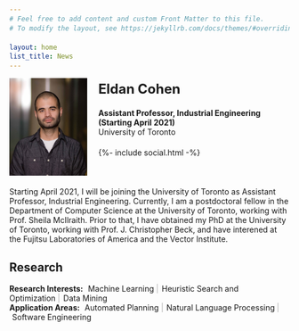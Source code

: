 ```yaml
---
# Feel free to add content and custom Front Matter to this file.
# To modify the layout, see https://jekyllrb.com/docs/themes/#overriding-theme-defaults

layout: home
list_title: News
---
```


<div style="overflow: hidden; margin-bottom: 20px;">
	<img src="Eldan16.jpg" width="140" style="float: left; padding-right: 20px;" />
	<h1 style="font-weight: bold; font-size: 24px; margin-bottom: 5px; margin-top: 5px;">Eldan Cohen</h1> 
  <!-- <h2 style="font-size: 1em; margin-bottom: 0px;">Postdoctoral Research Fellow</h2>  -->
  <h2 style="font-size: 1em; margin-bottom: 0px;">Assistant Professor, Industrial Engineering (Starting April 2021)</h2> 
  <div style="margin-bottom: 20px;">University of Toronto</div>
	{%- include social.html -%}
</div>


Starting April 2021, I will be joining the University of Toronto as Assistant Professor, Industrial Engineering. Currently, I am a postdoctoral fellow in the Department of Computer Science at the University of Toronto, working with Prof. Sheila McIlraith. Prior to that, I have obtained my PhD at the University of Toronto, working with Prof. J. Christopher Beck, and have interened at the Fujitsu Laboratories of America and the Vector Institute.

<!-- <h3> Research Interests: </h3> -->
<h2 class="post-list-heading"> Research </h2>
<!-- My research interests include  -->


<style>
ul#keywords li {
    display:inline;
    padding-left: 5px;
    padding-right: 5px;
    box-shadow: 2px 0px lightgrey;
}
ul#keywords li:last-child {
    box-shadow: 0px 0px lightgrey;
}
</style>

<div><b>Research Interests:</b> <ul id="keywords" style="display: inline; padding-left: 0px; margin-left: 0px;">
  <li>Machine Learning</li>
  <li>Heuristic Search and Optimization</li>
  <li><!-- Scalable --> Data Mining</li>
</ul>
</div>

<div><b>Application Areas:</b> <ul id="keywords" style="display: inline; padding-left: 0px; margin-left: 0px;">
  <li>Automated Planning</li>
  <li>Natural Language Processing</li>
  <li>Software Engineering</li>
</ul>
</div>